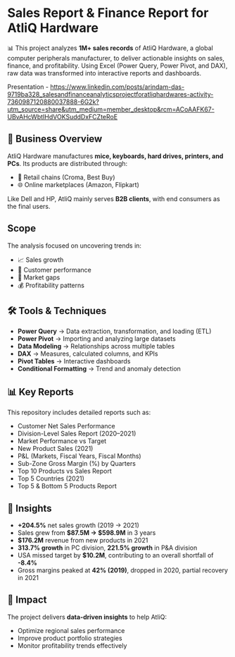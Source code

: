# Sales Report & Finance Report for AtliQ Hardware
📊 This project analyzes **1M+ sales records** of AtliQ Hardware, a global computer peripherals manufacturer, to deliver actionable insights on sales, finance, and profitability. Using Excel (Power Query, Power Pivot, and DAX), raw data was transformed into interactive reports and dashboards.

Presentation - https://www.linkedin.com/posts/arindam-das-9719ba328_salesandfinanceanalyticsprojectforatliqhardwares-activity-7360987120880037888-6G2k?utm_source=share&utm_medium=member_desktop&rcm=ACoAAFK67-UBvAHcWbtIHdVOKSuddDxFCZteRoE
## 📌 Business Overview
AtliQ Hardware manufactures **mice, keyboards, hard drives, printers, and PCs**. Its products are distributed through:
- 🛒 Retail chains (Croma, Best Buy)  
- 🌐 Online marketplaces (Amazon, Flipkart)  

Like Dell and HP, AtliQ mainly serves **B2B clients**, with end consumers as the final users.

## Scope
The analysis focused on uncovering trends in:
- 📈 Sales growth  
- 👥 Customer performance  
- 🛒 Market gaps  
- 💰 Profitability patterns

## 🛠 Tools & Techniques
- **Power Query** → Data extraction, transformation, and loading (ETL)  
- **Power Pivot** → Importing and analyzing large datasets  
- **Data Modeling** → Relationships across multiple tables  
- **DAX** → Measures, calculated columns, and KPIs  
- **Pivot Tables** → Interactive dashboards  
- **Conditional Formatting** → Trend and anomaly detection 

## 📊 Key Reports
This repository includes detailed reports such as:
- Customer Net Sales Performance  
- Division-Level Sales Report (2020–2021)  
- Market Performance vs Target  
- New Product Sales (2021)  
- P&L (Markets, Fiscal Years, Fiscal Months)  
- Sub-Zone Gross Margin (%) by Quarters  
- Top 10 Products vs Sales Report  
- Top 5 Countries (2021)  
- Top 5 & Bottom 5 Products Report  

## 🔑 Insights
- **+204.5%** net sales growth (2019 → 2021)  
- Sales grew from **$87.5M → $598.9M** in 3 years  
- **$176.2M** revenue from new products in 2021  
- **313.7% growth** in PC division, **221.5% growth** in P&A division  
- USA missed target by **$10.2M**, contributing to an overall shortfall of **-8.4%**  
- Gross margins peaked at **42% (2019)**, dropped in 2020, partial recovery in 2021  

## 🎯 Impact
The project delivers **data-driven insights** to help AtliQ:
- Optimize regional sales performance  
- Improve product portfolio strategies  
- Monitor profitability trends effectively 
